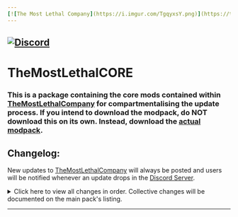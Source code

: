 ```yaml
---
[![The Most Lethal Company](https://i.imgur.com/TgqyxsY.png)](https://thunderstore.io/c/lethal-company/p/TeamClark/TheMostLethalCompany/)
---
```

[![Discord](https://i.imgur.com/sk7XJjg.png)](https://discord.gg/MNVDHjrrkA)
---
# TheMostLethalCORE
### This is a package containing the core mods contained within [TheMostLethalCompany](https://thunderstore.io/c/lethal-company/p/TeamClark/TheMostLethalCompany/) for compartmentalising the update process. If you intend to download the modpack, do NOT download this on its own. Instead, download the [actual modpack](https://thunderstore.io/c/lethal-company/p/TeamClark/TheMostLethalCompany/).

## Changelog:
New updates to [TheMostLethalCompany](https://thunderstore.io/c/lethal-company/p/TeamClark/TheMostLethalCompany/) will always be posted and users will be notified whenever an update drops in the [Discord Server](https://discord.gg/MNVDHjrrkA).
<details>
<summary>Click here to view all changes in order. Collective changes will be documented on the main pack's listing.</summary>

### v1.0.0
```
- Release.
- Separated the modpack into several modules to help the update process.
- Version of TheMostLethalCompany at the time of release is v4.0.0.
```
</details>

---